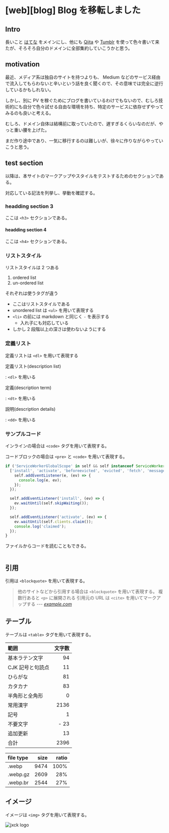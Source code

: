 # [web][blog] Blog を移転しました

## Intro

長いこと [はてな](https://jxck.hatenablog.com/) をメインにし、他にも [Qiita](https://qiita.com/jxck_) や [Tumblr](http://jxck.tumblr.com/) を使って色々書いて来たが、そろそろ自分のドメインに全部集約していこうかと思う。


## motivation

最近、メディア系は独自のサイトを持つよりも、 Medium などのサービス経由で流入してもらわないと辛いという話を良く聞くので、その意味では完全に逆行しているかもしれない。

しかし、別に PV を稼ぐためにブログを書いているわけでもないので、むしろ技術的にも自分で色々試せる自由な環境を持ち、特定のサービスに依存せずやってみるのも良いと考える。

むしろ、ドメイン自体は結構前に取っていたので、遅すぎるくらいなのだが、やっと重い腰を上げた。

まだ作り途中であり、一気に移行するのは難しいが、徐々に作りながらやっていこうと思う。


## test section

以降は、本サイトのマークアップやスタイルをテストするためのセクションである。

対応している記法を列挙し、挙動を確認する。


### headding section 3

ここは `<h3>` セクションである。


#### headding section 4

ここは `<h4>` セクションである。


### リストスタイル

リストスタイルは 2 つある

1. ordered list
2. un-ordered list

それぞれは使うタグが違う

- ここはリストスタイルである
- unordered list は `<ul>` を用いて表現する
- `<li>` の前には markdown と同じく `-` を表示する
  - 入れ子にも対応している
- しかし 2 段階以上の深さは使わないようにする


### 定義リスト

定義リストは `<dl>` を用いて表現する

定義リスト(description list)

: `<dl>` を用いる

定義(description term)

: `<dt>` を用いる

説明(description details)

: `<dd>` を用いる


### サンプルコード

インラインの場合は `<code>` タグを用いて表現する。

コードブロックの場合は `<pre>` と `<code>` を用いて表現する。


```js
if ('ServiceWorkerGlobalScope' in self && self instanceof ServiceWorkerGlobalScope) {
  ['install', 'activate', 'beforeevicted', 'evicted', 'fetch', 'message', 'push'].forEach((e) => {
    self.addEventListener(e, (ev) => {
      console.log(e, ev);
    });
  });

  self.addEventListener('install', (ev) => {
    ev.waitUntil(self.skipWaiting());
  });

  self.addEventListener('activate', (ev) => {
    ev.waitUntil(self.clients.claim());
    console.log('claimed');
  });
}
```

ファイルからコードを読むこともできる。


```js:sample.js
```


## 引用

引用は `<blockquote>` を用いて表現する。

> 他のサイトなどから引用する場合は `<blockquote>` を用いて表現する。
> 複数行あると `<p>` に展開される
> 引用元の URL は `<cite>` を用いてマークアップする
> --- <cite>[example.com](https://example.com)</cite>


## テーブル

テーブルは `<table>` タグを用いて表現する。

| 範囲             | 文字数 |
|:-----------------|-------:|
| 基本ラテン文字   | 94     |
| CJK 記号と句読点 | 11     |
| ひらがな         | 81     |
| カタカナ         | 83     |
| 半角形と全角形   | 0      |
| 常用漢字         | 2136   |
| 記号             | 1      |
| 不要文字         | - 23   |
| 追加更新         | 13     |
| 合計             | 2396   |


| file type | size  | ratio |
|:----------|------:|------:|
| .webp     |  9474 |  100% |
| .webp.gz  |  2609 |   28% |
| .webp.br  |  2544 |   27% |



## イメージ

イメージは `<img>` タグを用いて表現する。

![jxck logo](https://logo.jxck.io/jxck.png#256x256)
